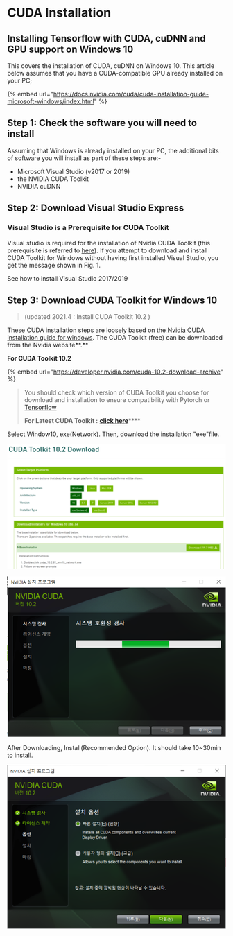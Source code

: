 # CUDA Installation

## Installing Tensorflow with CUDA, cuDNN and GPU support on Windows 10 <a id="9f39"></a>

This covers the installation of CUDA, cuDNN on Windows 10. This article below assumes that you have a CUDA-compatible GPU already installed on your PC;

{% embed url="https://docs.nvidia.com/cuda/cuda-installation-guide-microsoft-windows/index.html" %}



## Step 1: Check the software you will need to install <a id="0330"></a>

Assuming that Windows is already installed on your PC, the additional bits of software you will install as part of these steps are:-

* Microsoft Visual Studio \(v2017 or 2019\)
* the NVIDIA CUDA Toolkit
* NVIDIA cuDNN

## Step 2: Download Visual Studio Express <a id="d390"></a>

### Visual Studio is a Prerequisite for CUDA Toolkit <a id="bf6e"></a>

Visual studio is required for the installation of Nvidia CUDA Toolkit \(this prerequisite is referred to [here](https://docs.nvidia.com/cuda/cuda-installation-guide-microsoft-windows/index.html)\). If you attempt to download and install CUDA Toolkit for Windows without having first installed Visual Studio, you get the message shown in Fig. 1.

See how to install Visual Studio 2017/2019



## Step 3: Download CUDA Toolkit for Windows 10 <a id="2582"></a>

> \(updated 2021.4 : Install CUDA Toolkit 10.2 \)

These CUDA installation steps are loosely based on the[ Nvidia CUDA installation guide for windows](https://docs.nvidia.com/cuda/cuda-installation-guide-microsoft-windows/index.html). The CUDA Toolkit \(free\) can be downloaded from the Nvidia website**.**

**For CUDA Toolkit 10.2**

{% embed url="https://developer.nvidia.com/cuda-10.2-download-archive" %}

> You should check which version of CUDA Toolkit you choose for download and installation to ensure compatibility with Pytorch or [Tensorflow](https://www.tensorflow.org/install/gpu)
>
> **For Latest CUDA Toolkit :** [**click here**](https://developer.nvidia.com/cuda-downloads)\*\*\*\*

Select  Window10,  exe\(Network\). Then, download the installation "exe"file.

![](../../.gitbook/assets/image%20%28106%29.png)

![](../../.gitbook/assets/image%20%28111%29.png)

After Downloading, Install\(Recommended Option\). It should take 10~30min to install.

![](../../.gitbook/assets/image%20%28117%29.png)


